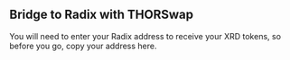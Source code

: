 ## Bridge to Radix with THORSwap

You will need to enter your Radix address to receive your XRD tokens, so before you go, copy your address here.
